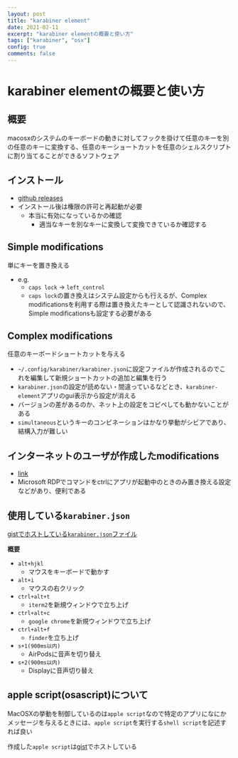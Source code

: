 ```yaml
---
layout: post
title: "karabiner element"
date: 2021-02-11
excerpt: "karabiner elementの概要と使い方"
tags: ["karabiner", "osx"]
config: true
comments: false
---
```


# karabiner elementの概要と使い方

## 概要
macosxのシステムのキーボードの動きに対してフックを掛けて任意のキーを別の任意のキーに変換する、任意のキーショートカットを任意のシェルスクリプトに割り当てることができるソフトウェア


## インストール
 - [github releases](https://github.com/pqrs-org/Karabiner-Elements/releases)
 - インストール後は権限の許可と再起動が必要
   - 本当に有効になっているかの確認
     - 適当なキーを別なキーに変換して変換できているか確認する

## Simple modifications
単にキーを置き換える
 - e.g. 
   - `caps lock` -> `left_control`
   - `caps lock`の置き換えはシステム設定からも行えるが、Complex modificationsを利用する際は置き換えたキーとして認識されないので、Simple modificationsも設定する必要がある

## Complex modifications
任意のキーボードショートカットを与える

 - `~/.config/karabiner/karabiner.json`に設定ファイルが作成されるのでこれを編集して新規ショートカットの追加と編集を行う
 - `karabiner.json`の設定が読めない・間違っているなどとき、`karabiner-element`アプリのgui表示から設定が消える
 - バージョンの差があるのか、ネット上の設定をコピペしても動かないことがある
 - `simultaneous`というキーのコンビネーションはかなり挙動がシビアであり、結構入力が難しい

## インターネットのユーザが作成したmodifications
 - [link](https://ke-complex-modifications.pqrs.org/)
 - Microsoft RDPでコマンドをctrlにアプリが起動中のときのみ置き換える設定などがあり、便利である

## 使用している`karabiner.json`

[gistでホストしている`karabiner.json`ファイル](https://gist.github.com/GINK03/7d646e1da20af7e51b30759f1b46d441)


**概要**
 - `alt+hjkl`
   - マウスをキーボードで動かす
 - `alt+i`
   - マウスの右クリック
 - `ctrl+alt+t`
   - `iterm2`を新規ウィンドウで立ち上げ
 - `ctrl+alt+c`
   - `google chrome`を新規ウィンドウで立ち上げ
 - `ctrl+alt+f`
   - `finder`を立ち上げ
 - `s+1(900ms以内)`
   - AirPodsに音声を切り替え
 - `s+2(900ms以内)`
   - Displayに音声切り替え

## apple script(osascript)について
MacOSXの挙動を制御しているのは`apple script`なので特定のアプリになにかメッセージを与えるときには、`apple script`を実行する`shell script`を記述すれば良い  

作成した`apple script`は[gist](https://gist.github.com/GINK03/7d646e1da20af7e51b30759f1b46d441)でホストしている
